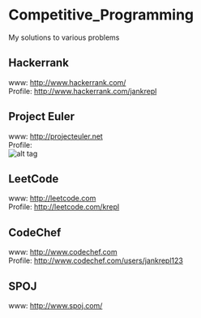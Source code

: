 # Competitive_Programming
My solutions to various problems

## Hackerrank <br />
www: http://www.hackerrank.com/ <br />
Profile: http://www.hackerrank.com/jankrepl <br />

## Project Euler <br />
www: http://projecteuler.net <br />
Profile: <br />
![alt tag](http://projecteuler.net/profile/jankrepl.png) <br />

## LeetCode <br />
www: http://leetcode.com <br />
Profile: http://leetcode.com/krepl <br />

## CodeChef <br />
www: http://www.codechef.com <br />
Profile: http://www.codechef.com/users/jankrepl123<br />

## SPOJ <br />
www: http://www.spoj.com/ <br />

